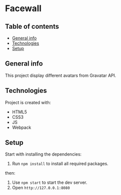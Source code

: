 # Facewall

## Table of contents

- [General info](#general-info)
- [Technologies](#technologies)
- [Setup](#setup)

## General info

This project display different avatars from Gravatar API.

## Technologies

Project is created with:

- HTML5
- CSS3
- JS
- Webpack

## Setup

Start with installing the dependencies:

1. Run `npm install` to install all required packages.

then:

1. Use `npm start` to start the dev server.
2. Open `http://127.0.0.1:8080`
